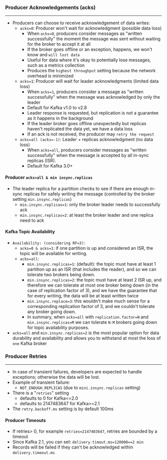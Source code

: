 ### Producer Acknowledgements (acks)

___

* Producers can choose to receive acknowledgement of data writes:
    * `acks=0`: Producer won't wait for acknowledgment (possible data loss)
        * When `acks=0`, producers consider messages as "written successfully" the moment the message was sent without
          waiting for the broker to accept it at all
        * If the broker goes offline or an exception, happens, we won't know and `will lost data`
        * Useful for data where it's okay to potentially lose messages, such as a metrics collection
        * Produces the `highest throughput` setting because the network overhead is minimized
    * `acks=1`: Producer will wait for leader acknowledgments (limited data loss)
        * When `acks=1`, producers consider a message as "written successfully"
          when the message was acknowledged by only the leader
        * Default for Kafka v1.0 to v2.8
        * Leader response is requested, but replication is not a guarantee as it happens in the background
        * If the leader broker goes offline unexpectedly but replicas haven't replicated the data yet, we have a data
          loss
        * If an ack is not received, the producer may `retry the request`
    * `acks=all (acks=-1)`: Leader + replicas acknowledgment (no data loss)
        * When `acks=all`, producers consider messages as "written successfully" when the message is accepted by all
          in-sync replicas (ISR).
        * Default for Kafka 3.0+

#### Producer `acks=all & min insync.replicas`

* The leader replica for a partition checks to see if there are enough in-sync replicas for safely writing the message
  (controlled by the broker setting `min.insync.replicas`)
    * `min.insync.replicas=1`: only the broker leader needs to successfully ack
    * `min.insync.replicas=2`: at least the broker leader and one replica need to ack

#### Kafka Topic Availability

* `Availability: (considering RF=3)`:
    * `acks=0 & acks=1`: if one partition is up and considered an ISR, the topic will be available for writing.
    * `acks=all`:
        * `min.insync.replicas=1`: (default): the topic must have at least 1 partition up as an ISR (that includes the
          reader), and so we can tolerate two brokers being down.
        * `min.insync.replicas=2`: the topic must have at least 2 ISR up, and therefore we can tolerate at most one
          broker being down (in the case of replication factor of 3),
          and we have the guarantee that for every writing, the data will be at least written twice
        * `min.insync.replace=3`: this wouldn't make much sense for a corresponding replication factor of 3, and we
          couldn't tolerate any broker going down.
        * In summary, when `acks=all` with `replication.factor=N` and `min.insync.replicas=M` we can tolerate `N-M`
          brokers going down for topic availability purposes.
* `acks=all` and `min.insync.replicas=2` is the most popular option for data durability and availability and allows you
  to withstand at most the loss of `one` Kafka broker

### Producer Retries

___

* In case of transient failures, developers are expected to handle exceptions; otherwise the data will be lost.
* Example of transient failure:
    * `NOT_ENOUGH_REPLICAS` (due to `mini.insync.replicas` setting)
* There is a "`retries`" setting
    * defaults to 0 for Kafka<=2.0
    * defaults to 2147483647 for Kafka>=2.1
* The `retry.backoff.ms` setting is by default 100ms

#### Producer Timeouts

* If retries> 0, for example `retries=2147483647`, retries are bounded by a timeout
* Since Kafka 2.1, you can set: `delivery.timout.ms=120000==2 min`
* Records will be failed if they can't be acknowledged within `delivery.timeout.ms`